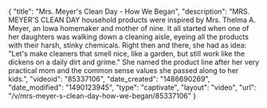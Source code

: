 {
    "title": "Mrs. Meyer's Clean Day - How We Began",
    "description": "MRS. MEYER'S CLEAN DAY household products were inspired by Mrs. Thelma A. Meyer, an Iowa homemaker and mother of nine. It all started when one of her daughters was walking down a cleaning aisle, eyeing all the products with their harsh, stinky chemicals. Right then and there, she had as idea: \"Let's make cleaners that smell nice, like a garden, but still work like the dickens on a daily dirt and grime.\" She named the product line after her very practical mom and the common sense values she passed along to her kids.",
    "videoid": "85337106",
    "date_created": "1486690269",
    "date_modified": "1490123945",
    "type": "captivate",
    "layout": "video",
    "url": "\/v\/mrs-meyer-s-clean-day-how-we-began\/85337106"
}